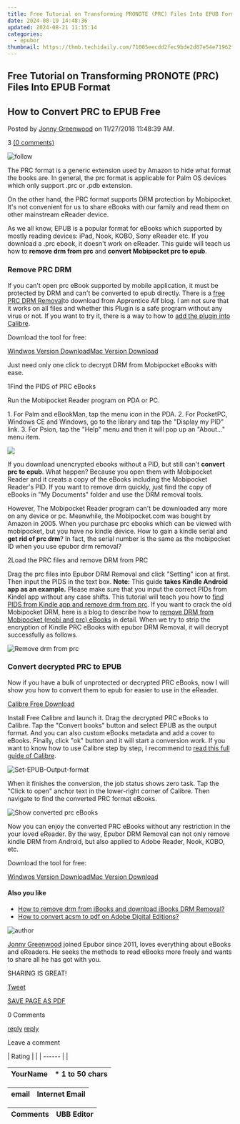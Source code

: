 ```yaml
---
title: Free Tutorial on Transforming PRONOTE (PRC) Files Into EPUB Format
date: 2024-08-19 14:48:36
updated: 2024-08-21 11:15:14
categories:
  - epubor
thumbnail: https://thmb.techidaily.com/71005eecdd2fec9bde2d87e54e71962fc2dc07f266aaf5068a5f2270c6aff62a.jpeg
---
```


## Free Tutorial on Transforming PRONOTE (PRC) Files Into EPUB Format

## How to Convert PRC to EPUB Free

Posted by [Jonny Greenwood](https://plus.google.com/u/0/+JonnyGreenwood999) on 11/27/2018 11:48:39 AM.

3 [(0 comments)](http://www.epubor.com/#comment-area) 



![follow](http://www.epubor.com/images/follow.png)

The PRC format is a generic extension used by Amazon to hide what format the books are. In general, the prc format is applicable for Palm OS devices which only support .prc or .pdb extension.

On the other hand, the PRC format supports DRM protection by Mobipocket. It's not convenient for us to share eBooks with our family and read them on other mainstream eReader device.

As we all know, EPUB is a popular format for eBooks which supported by mostly reading devices: iPad, Nook, KOBO, Sony eReader etc. If you download a .prc ebook, it doesn't work on eReader. This guide will teach us how to **remove drm from prc** and **convert Mobipocket prc to epub**.

### Remove PRC DRM

If you can't open prc eBook supported by mobile application, it must be protected by DRM and can't be converted to epub directly. There is a [free PRC DRM Removal](http://apprenticealf.wordpress.com/2012/09/10/drm-removal-tools-for-ebooks/)to download from Apprentice Alf blog. I am not sure that it works on all files and whether this Plugin is a safe program without any virus or not. If you want to try it, there is a way to how to [add the plugin into Calibre](https://tools.techidaily.com/epubor/products/).

Download the tool for free:

[Windwos Version Download](http://download.epubor.com/full-drm-removal.exe)[Mac Version Download](http://download.epubor.com/drmremoval.zip)

Just need only one click to decrypt DRM from Mobipocket eBooks with ease.

1Find the PIDS of PRC eBooks

Run the Mobipocket Reader program on PDA or PC.

1\. For Palm and eBookMan, tap the menu icon in the PDA. 
2\. For PocketPC, Windows CE and Windows, go to the library and tap the "Display my PID" link. 
3\. For Psion, tap the "Help" menu and then it will pop up an "About..." menu item. 

![](http://www.epubor.com/images/uppic/Find-PID-from-Mobipocket.jpg)

If you download unencrypted ebooks without a PID, but still can't **convert prc to epub**. What happen? Because you open them with Mobipocket Reader and it creats a copy of the eBooks including the Mobipocket Reader's PID. If you want to remove drm quickly, just find the copy of eBooks in "My Documents" folder and use the DRM removal tools.

However, The Mobipocket Reader program can't be downloaded any more on any device or pc. Meanwhile, the Mobipocket.com was bought by Amazon in 2005\. When you purchase prc ebooks which can be viewed with mobipocket, but you have no kindle device. How to gain a kindle serial and **get rid of prc drm**? In fact, the serial number is the same as the mobipocket ID when you use epubor drm removal?

2Load the PRC files and remove DRM from PRC

Drag the prc files into Epubor DRM Removal and click "Setting" icon at first. Then input the PIDS in the text box. **Note:** This guide **takes Kindle Android app as an example.** Please make sure that you input the correct PIDs from Kindel app without any case shifts. This tutorial will teach you how to [find PIDS from Kindle app and remove drm from prc](https://tools.techidaily.com/epubor/products/). If you want to crack the old Mobipocket DRM, here is a blog to describe how to [remove DRM from Mobipocket (mobi and prc) eBooks](http://www.makeuseof.com/tag/how-to-strip-mobi-and-prc-ebooks-of-encryption/) in detail. When we try to strip the encryption of Kindle PRC eBooks with epubor DRM Removal, it will decrypt successfully as follows.

![Remove drm from prc](http://www.epubor.com/images/uppic/Remove-drm-from-prc.jpg)

### Convert decrypted PRC to EPUB

Now if you have a bulk of unprotected or decrypted PRC eBooks, now I will show you how to convert them to epub for easier to use in the eReader.

[Calibre Free Download](http://calibre-ebook.com/download)

Install Free Calibre and launch it. Drag the decrypted PRC eBooks to Calibre. Tap the "Convert books" button and select EPUB as the output format. And you can also custom eBooks metadata and add a cover to eBooks. Finally, click "ok" button and it will start a conversion work. If you want to know how to use Calibre step by step, I recommend to [read this full guide of Calibre](https://tools.techidaily.com/epubor/ebook-converter/).

![Set-EPUB-Output-format](http://www.epubor.com/images/uppic/Select-EPUB-as-Output-format.png)

When it finishes the conversion, the job status shows zero task. Tap the "Click to open" anchor text in the lower-right corner of Calibre. Then navigate to find the converted PRC format eBooks.

![Show converted prc eBooks](http://www.epubor.com/images/uppic/Show-converted-prc-eBooks.jpg)

Now you can enjoy the converted PRC eBooks without any restriction in the your loved eReader. By the way, Epubor DRM Removal can not only remove kindle DRM from Android, but also applied to Adobe Reader, Nook, KOBO, etc.

Download the tool for free:

[Windwos Version Download](http://download.epubor.com/full-drm-removal.exe)[Mac Version Download](http://download.epubor.com/drmremoval.zip
)

#### Also you like

* [How to remove drm from iBooks and download iBooks DRM Removal?](https://tools.techidaily.com/epubor/products/)
* [How to convert acsm to pdf on Adobe Digital Editions?](https://tools.techidaily.com/epubor/products/)

![author](http://www.epubor.com/images/uppic/jonny.png)

[Jonny Greenwood](https://plus.google.com/u/0/+JonnyGreenwood999) joined Epubor since 2011, loves everything about eBooks and eReaders. He seeks the methods to read eBooks more freely and wants to share all he has got with you.

SHARING IS GREAT!

[Tweet](https://twitter.com/share) 

[SAVE PAGE AS PDF](https://tools.techidaily.com/epubor/products/) 



0 Comments

[reply](https://tools.techidaily.com/epubor/products/) [reply](https://tools.techidaily.com/epubor/products/) 

Leave a comment

| Rating |  |
| ------ |  |

| YourName | \*  1 to 50 chars |
| -------- | ----------------- |

| email | Internet Email |
| ----- | -------------- |

| Comments | UBB Editor |
| -------- | ---------- |

<ins class="adsbygoogle"
     style="display:block"
     data-ad-format="autorelaxed"
     data-ad-client="ca-pub-7571918770474297"
     data-ad-slot="1223367746"></ins>



<ins class="adsbygoogle"
     style="display:block"
     data-ad-client="ca-pub-7571918770474297"
     data-ad-slot="8358498916"
     data-ad-format="auto"
     data-full-width-responsive="true"></ins>
